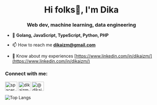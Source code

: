 <h1 align="center">Hi folks👋, I'm Dika</h1>
<h3 align="center">Web dev, machine learning, data engineering</h3>

- 🌱 **Golang, JavaScript, TypeScript, Python, PHP**

- 📫 How to reach me **dikaizm@gmail.com**

- 📄 Know about my experiences [https://www.linkedin.com/in/dikaizm/](https://www.linkedin.com/in/dikaizm/)

<h3 align="left">Connect with me:</h3>
<p align="left">
<a href="https://twitter.com/spacerocc" target="blank"><img align="center" src="https://raw.githubusercontent.com/rahuldkjain/github-profile-readme-generator/master/src/images/icons/Social/twitter.svg" alt="spacerocc" height="30" width="40" /></a>
<a href="https://linkedin.com/in/dikaizm" target="blank"><img align="center" src="https://raw.githubusercontent.com/rahuldkjain/github-profile-readme-generator/master/src/images/icons/Social/linked-in-alt.svg" alt="dikaizm" height="30" width="40" /></a>
<a href="https://medium.com/@dikaizm" target="blank"><img align="center" src="https://raw.githubusercontent.com/rahuldkjain/github-profile-readme-generator/master/src/images/icons/Social/medium.svg" alt="@dikaizm" height="30" width="40" /></a>
</p>

![Top Langs](https://github-readme-stats.vercel.app/api/top-langs/?username=dikaizm&layout=compact&hide=jupyter%20notebook)
